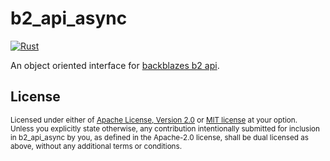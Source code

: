 # b2_api_async
[![Rust](https://github.com/Tomok/b2_api_async/actions/workflows/rust.yml/badge.svg?branch=main)](https://github.com/Tomok/b2_api_async/actions/workflows/rust.yml)

An object oriented interface for [backblazes b2 api](https://www.backblaze.com/b2/docs/).


## License

<sup>
Licensed under either of <a href="LICENSE-APACHE">Apache License, Version
2.0</a> or <a href="LICENSE-MIT">MIT license</a> at your option.
</sup>
<br>

<sub>
Unless you explicitly state otherwise, any contribution intentionally submitted
for inclusion in b2_api_async by you, as defined in the Apache-2.0 license, shall be
dual licensed as above, without any additional terms or conditions.
</sub>
